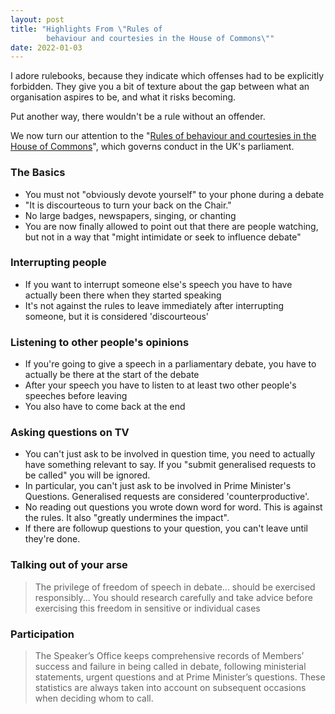 ```yaml
---
layout: post
title: "Highlights From \"Rules of
        behaviour and courtesies in the House of Commons\""
date: 2022-01-03
---
```


I adore rulebooks, because they indicate which offenses had to be explicitly forbidden. They give you a bit of texture about the gap between what an organisation aspires to be, and what it risks becoming.

Put another way, there wouldn't be a rule without an offender.

We now turn our attention to the "[Rules of behaviour and courtesies in the House of Commons](https://www.parliament.uk/globalassets/documents/rules-of-behaviour.pdf)", which governs conduct in the UK's parliament.


### The Basics


* You must not "obviously devote yourself" to your phone during a debate
* "It is discourteous to turn your back on the Chair."
* No large badges, newspapers, singing, or chanting
* You are now finally allowed to point out that there are people watching, but not in a way that "might
 intimidate or seek to influence debate"


### Interrupting people


* If you want to interrupt someone else's speech you have to have actually been there when they started
 speaking
* It's not against the rules to leave immediately after interrupting someone, but it is considered
 'discourteous'


### Listening to other people's opinions


* If you're going to give a speech in a parliamentary debate, you have to actually be there at the start
 of the debate
* After your speech you have to listen to at least two other people's speeches before leaving
* You also have to come back at the end


### Asking questions on TV


* You can't just ask to be involved in question time, you need to actually have something relevant to say.
 If you "submit generalised requests to be called" you will be ignored.
* In particular, you can't just ask to be involved in Prime Minister's Questions. Generalised requests
 are considered 'counterproductive'.
* No reading out questions you wrote down word for word. This is against the rules. It also "greatly
 undermines the impact".
* If there are followup questions to your question, you can't leave until they're done.


### Talking out of your arse



> 
> The privilege of freedom of speech in debate... should be exercised responsibly... You should research
>  carefully and take advice before exercising this freedom in sensitive or individual cases
> 
> 
> 


### Participation



> 
> The Speaker’s Office keeps comprehensive records of Members’ success and failure in being called in debate,
>  following ministerial statements, urgent questions and at Prime Minister’s questions. These statistics are
>  always taken into account on subsequent occasions when deciding whom to call.
> 
> 
> 



